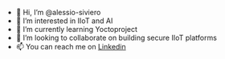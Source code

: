 - 👋 Hi, I’m @alessio-siviero
- 👀 I’m interested in IIoT and AI
- 🌱 I’m currently learning Yoctoproject
- 💞️ I’m looking to collaborate on building secure IIoT platforms
- 📫 You can reach me on [Linkedin](https://www.linkedin.com/in/alessio-siviero-5a847067/)

<!---
alessio-siviero/alessio-siviero is a ✨ special ✨ repository because its `README.md` (this file) appears on your GitHub profile.
You can click the Preview link to take a look at your changes.
--->
